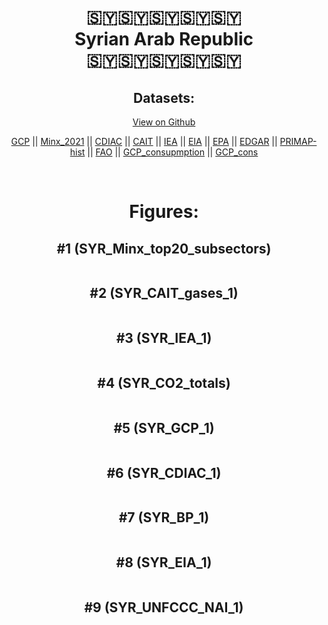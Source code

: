 
<center>
<h1 align="center">
🇸🇾🇸🇾🇸🇾🇸🇾🇸🇾
<br>
Syrian Arab Republic
<br>
🇸🇾🇸🇾🇸🇾🇸🇾🇸🇾
</h1>
<h2>Datasets:</h2>
<p><a href="https://github.com/dquintani/GreenhouseData/tree/master/country_data/SYR_Syrian Arab Republic/data">View on Github</a>
<br></p><p><a href="data/SYR_GCP.csv">GCP</a> || <a href="data/SYR_Minx_2021.csv">Minx_2021</a> || <a href="data/SYR_CDIAC.csv">CDIAC</a> || <a href="data/SYR_CAIT.csv">CAIT</a> || <a href="data/SYR_IEA.csv">IEA</a> || <a href="data/SYR_EIA.csv">EIA</a> || <a href="data/SYR_EPA.csv">EPA</a> || <a href="data/SYR_EDGAR.csv">EDGAR</a> || <a href="data/SYR_PRIMAP-hist.csv">PRIMAP-hist</a> || <a href="data/SYR_FAO.csv">FAO</a> || <a href="data/SYR_GCP_consupmption.csv">GCP_consupmption</a> || <a href="data/SYR_GCP_cons.csv">GCP_cons</a></p><p><br></p>
<h1>Figures:</h1><h2>#1 (SYR_Minx_top20_subsectors)</h2>
<p><img alt="" src="figures/SYR_Minx_top20_subsectors.png" /></p><h2>#2 (SYR_CAIT_gases_1)</h2>
<p><img alt="" src="figures/SYR_CAIT_gases_1.png" /></p><h2>#3 (SYR_IEA_1)</h2>
<p><img alt="" src="figures/SYR_IEA_1.png" /></p><h2>#4 (SYR_CO2_totals)</h2>
<p><img alt="" src="figures/SYR_CO2_totals.png" /></p><h2>#5 (SYR_GCP_1)</h2>
<p><img alt="" src="figures/SYR_GCP_1.png" /></p><h2>#6 (SYR_CDIAC_1)</h2>
<p><img alt="" src="figures/SYR_CDIAC_1.png" /></p><h2>#7 (SYR_BP_1)</h2>
<p><img alt="" src="figures/SYR_BP_1.png" /></p><h2>#8 (SYR_EIA_1)</h2>
<p><img alt="" src="figures/SYR_EIA_1.png" /></p><h2>#9 (SYR_UNFCCC_NAI_1)</h2>
<p><img alt="" src="figures/SYR_UNFCCC_NAI_1.png" /></p>